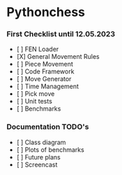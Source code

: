 # Pythonchess

### First Checklist until 12.05.2023

- \[ \] FEN Loader
- \[X\] General Movement Rules
- \[ \] Piece Movement
- \[ \] Code Framework
- \[ \] Move Generator
- \[ \] Time Management
- \[ \] Pick move
- \[ \] Unit tests
- \[ \] Benchmarks

### Documentation TODO's

- \[ \] Class diagram
- \[ \] Plots of benchmarks
- \[ \] Future plans
- \[ \] Screencast
